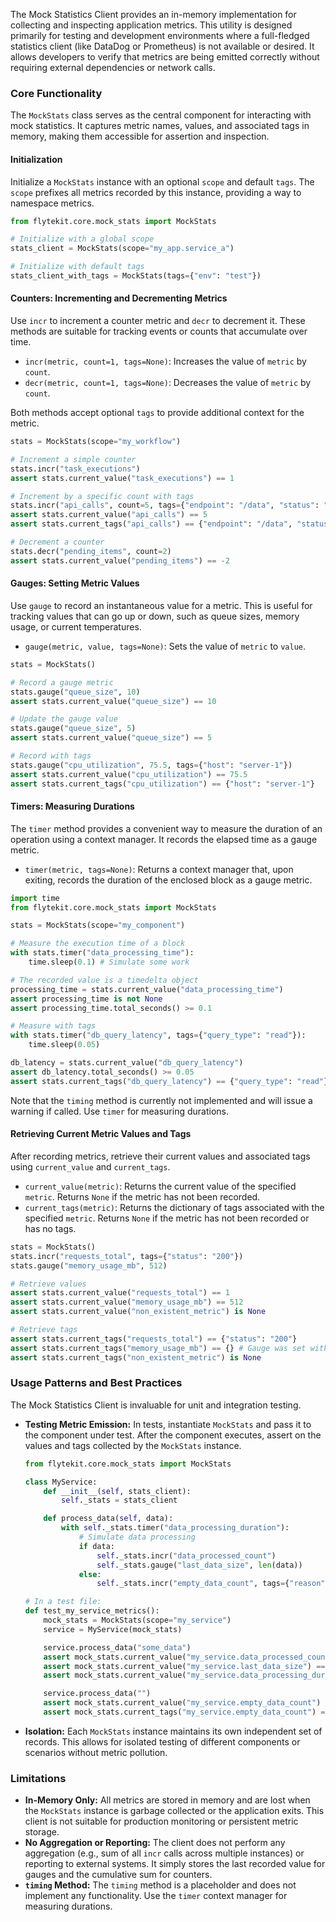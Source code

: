 
<!--
help_text: ''
key: summary_mock_statistics_client_6db8099e-42b2-4142-8b71-efdb3ff4de5e
modules:
- flytekit.core.mock_stats
questions_to_answer: []
type: summary

-->
The Mock Statistics Client provides an in-memory implementation for collecting and inspecting application metrics. This utility is designed primarily for testing and development environments where a full-fledged statistics client (like DataDog or Prometheus) is not available or desired. It allows developers to verify that metrics are being emitted correctly without requiring external dependencies or network calls.

### Core Functionality

The `MockStats` class serves as the central component for interacting with mock statistics. It captures metric names, values, and associated tags in memory, making them accessible for assertion and inspection.

#### Initialization

Initialize a `MockStats` instance with an optional `scope` and default `tags`. The `scope` prefixes all metrics recorded by this instance, providing a way to namespace metrics.

```python
from flytekit.core.mock_stats import MockStats

# Initialize with a global scope
stats_client = MockStats(scope="my_app.service_a")

# Initialize with default tags
stats_client_with_tags = MockStats(tags={"env": "test"})
```

#### Counters: Incrementing and Decrementing Metrics

Use `incr` to increment a counter metric and `decr` to decrement it. These methods are suitable for tracking events or counts that accumulate over time.

*   `incr(metric, count=1, tags=None)`: Increases the value of `metric` by `count`.
*   `decr(metric, count=1, tags=None)`: Decreases the value of `metric` by `count`.

Both methods accept optional `tags` to provide additional context for the metric.

```python
stats = MockStats(scope="my_workflow")

# Increment a simple counter
stats.incr("task_executions")
assert stats.current_value("task_executions") == 1

# Increment by a specific count with tags
stats.incr("api_calls", count=5, tags={"endpoint": "/data", "status": "success"})
assert stats.current_value("api_calls") == 5
assert stats.current_tags("api_calls") == {"endpoint": "/data", "status": "success"}

# Decrement a counter
stats.decr("pending_items", count=2)
assert stats.current_value("pending_items") == -2
```

#### Gauges: Setting Metric Values

Use `gauge` to record an instantaneous value for a metric. This is useful for tracking values that can go up or down, such as queue sizes, memory usage, or current temperatures.

*   `gauge(metric, value, tags=None)`: Sets the value of `metric` to `value`.

```python
stats = MockStats()

# Record a gauge metric
stats.gauge("queue_size", 10)
assert stats.current_value("queue_size") == 10

# Update the gauge value
stats.gauge("queue_size", 5)
assert stats.current_value("queue_size") == 5

# Record with tags
stats.gauge("cpu_utilization", 75.5, tags={"host": "server-1"})
assert stats.current_value("cpu_utilization") == 75.5
assert stats.current_tags("cpu_utilization") == {"host": "server-1"}
```

#### Timers: Measuring Durations

The `timer` method provides a convenient way to measure the duration of an operation using a context manager. It records the elapsed time as a gauge metric.

*   `timer(metric, tags=None)`: Returns a context manager that, upon exiting, records the duration of the enclosed block as a gauge metric.

```python
import time
from flytekit.core.mock_stats import MockStats

stats = MockStats(scope="my_component")

# Measure the execution time of a block
with stats.timer("data_processing_time"):
    time.sleep(0.1) # Simulate some work

# The recorded value is a timedelta object
processing_time = stats.current_value("data_processing_time")
assert processing_time is not None
assert processing_time.total_seconds() >= 0.1

# Measure with tags
with stats.timer("db_query_latency", tags={"query_type": "read"}):
    time.sleep(0.05)

db_latency = stats.current_value("db_query_latency")
assert db_latency.total_seconds() >= 0.05
assert stats.current_tags("db_query_latency") == {"query_type": "read"}
```

Note that the `timing` method is currently not implemented and will issue a warning if called. Use `timer` for measuring durations.

#### Retrieving Current Metric Values and Tags

After recording metrics, retrieve their current values and associated tags using `current_value` and `current_tags`.

*   `current_value(metric)`: Returns the current value of the specified `metric`. Returns `None` if the metric has not been recorded.
*   `current_tags(metric)`: Returns the dictionary of tags associated with the specified `metric`. Returns `None` if the metric has not been recorded or has no tags.

```python
stats = MockStats()
stats.incr("requests_total", tags={"status": "200"})
stats.gauge("memory_usage_mb", 512)

# Retrieve values
assert stats.current_value("requests_total") == 1
assert stats.current_value("memory_usage_mb") == 512
assert stats.current_value("non_existent_metric") is None

# Retrieve tags
assert stats.current_tags("requests_total") == {"status": "200"}
assert stats.current_tags("memory_usage_mb") == {} # Gauge was set without explicit tags
assert stats.current_tags("non_existent_metric") is None
```

### Usage Patterns and Best Practices

The Mock Statistics Client is invaluable for unit and integration testing.

*   **Testing Metric Emission:** In tests, instantiate `MockStats` and pass it to the component under test. After the component executes, assert on the values and tags collected by the `MockStats` instance.

    ```python
    from flytekit.core.mock_stats import MockStats

    class MyService:
        def __init__(self, stats_client):
            self._stats = stats_client

        def process_data(self, data):
            with self._stats.timer("data_processing_duration"):
                # Simulate data processing
                if data:
                    self._stats.incr("data_processed_count")
                    self._stats.gauge("last_data_size", len(data))
                else:
                    self._stats.incr("empty_data_count", tags={"reason": "no_input"})

    # In a test file:
    def test_my_service_metrics():
        mock_stats = MockStats(scope="my_service")
        service = MyService(mock_stats)

        service.process_data("some_data")
        assert mock_stats.current_value("my_service.data_processed_count") == 1
        assert mock_stats.current_value("my_service.last_data_size") == 9
        assert mock_stats.current_value("my_service.data_processing_duration") is not None

        service.process_data("")
        assert mock_stats.current_value("my_service.empty_data_count") == 1
        assert mock_stats.current_tags("my_service.empty_data_count") == {"reason": "no_input"}
    ```

*   **Isolation:** Each `MockStats` instance maintains its own independent set of records. This allows for isolated testing of different components or scenarios without metric pollution.

### Limitations

*   **In-Memory Only:** All metrics are stored in memory and are lost when the `MockStats` instance is garbage collected or the application exits. This client is not suitable for production monitoring or persistent metric storage.
*   **No Aggregation or Reporting:** The client does not perform any aggregation (e.g., sum of all `incr` calls across multiple instances) or reporting to external systems. It simply stores the last recorded value for gauges and the cumulative sum for counters.
*   **`timing` Method:** The `timing` method is a placeholder and does not implement any functionality. Use the `timer` context manager for measuring durations.
<!--
key: summary_mock_statistics_client_6db8099e-42b2-4142-8b71-efdb3ff4de5e
type: summary_end

-->
<!--
code_unit: flytekit.core.mock_stats.MockStats
code_unit_type: class
help_text: ''
key: example_2d77371e-12ac-47ba-9aa5-b449cc14c41a
type: example

-->
<!--
code_unit: flytekit.core.mock_stats._Timer
code_unit_type: class
help_text: ''
key: example_add496fa-2f67-4dd7-b773-bcebf8246383
type: example

-->